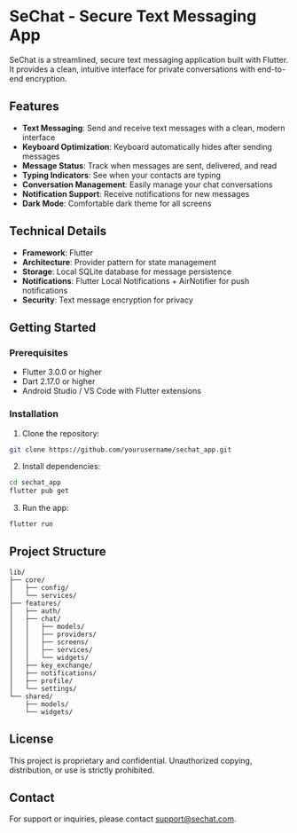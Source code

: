 # SeChat - Secure Text Messaging App

SeChat is a streamlined, secure text messaging application built with Flutter. It provides a clean, intuitive interface for private conversations with end-to-end encryption.

## Features

- **Text Messaging**: Send and receive text messages with a clean, modern interface
- **Keyboard Optimization**: Keyboard automatically hides after sending messages
- **Message Status**: Track when messages are sent, delivered, and read
- **Typing Indicators**: See when your contacts are typing
- **Conversation Management**: Easily manage your chat conversations
- **Notification Support**: Receive notifications for new messages
- **Dark Mode**: Comfortable dark theme for all screens

## Technical Details

- **Framework**: Flutter
- **Architecture**: Provider pattern for state management
- **Storage**: Local SQLite database for message persistence
- **Notifications**: Flutter Local Notifications + AirNotifier for push notifications
- **Security**: Text message encryption for privacy

## Getting Started

### Prerequisites

- Flutter 3.0.0 or higher
- Dart 2.17.0 or higher
- Android Studio / VS Code with Flutter extensions

### Installation

1. Clone the repository:
```bash
git clone https://github.com/yourusername/sechat_app.git
```

2. Install dependencies:
```bash
cd sechat_app
flutter pub get
```

3. Run the app:
```bash
flutter run
```

## Project Structure

```
lib/
├── core/
│   ├── config/
│   └── services/
├── features/
│   ├── auth/
│   ├── chat/
│   │   ├── models/
│   │   ├── providers/
│   │   ├── screens/
│   │   ├── services/
│   │   └── widgets/
│   ├── key_exchange/
│   ├── notifications/
│   ├── profile/
│   └── settings/
└── shared/
    ├── models/
    └── widgets/
```

## License

This project is proprietary and confidential. Unauthorized copying, distribution, or use is strictly prohibited.

## Contact

For support or inquiries, please contact support@sechat.com.
